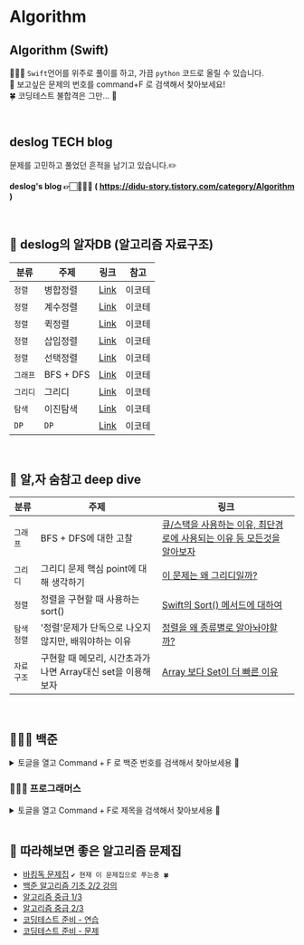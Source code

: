 # Algorithm
## Algorithm (Swift)
👩🏻‍💻 `Swift`언어를 위주로 풀이를 하고, 가끔 `python` 코드로 올릴 수 있습니다.<br>
🔎 보고싶은 문제의 번호를 command+F 로 검색해서 찾아보세요!<br>
🍀 코딩테스트 불합격은 그만... 💯

<br>

## deslog TECH blog
문제를 고민하고 풀었던 흔적을 남기고 있습니다.✏️

**deslog's blog 👉🏻👩🏻‍💻 ( https://didu-story.tistory.com/category/Algorithm )**

<br>

## 📁 deslog의 알자DB (알고리즘 자료구조)

| <center> 분류 </center> | <center> 주제 </center> |<center> 링크 </center>| <center> 참고 </center> |
|--|--|--|--|
| `정렬` | 병합정렬 | [Link](https://desert-opossum-095.notion.site/00decb83aa5543cbbe1a684c2876eef9) | 이코테 |
| `정렬` | 계수정렬 | [Link](https://desert-opossum-095.notion.site/3186c4dec8ff4777894f6dfb14b2b0b2) | 이코테 |
| `정렬` | 퀵정렬 | [Link](https://desert-opossum-095.notion.site/e1e1d9bc71c84265888ba41f133dc14a) | 이코테 |
| `정렬` | 삽입정렬 | [Link](https://desert-opossum-095.notion.site/b962ec3c29fb45aab515af5765e7c784) | 이코테 |
| `정렬` | 선택정렬 | [Link](https://desert-opossum-095.notion.site/48dc95954c7946088b33416fe4f5cbc3) | 이코테 |
| `그래프` | BFS + DFS | [Link](https://desert-opossum-095.notion.site/DFS-BFS-37882f42989c47d781614fd7d9ed9332) | 이코테 |
| `그리디` | 그리디 | [Link](https://desert-opossum-095.notion.site/f801add604124b87b166fd89d60acf83) | 이코테 |
| `탐색` | 이진탐색 | [Link](https://desert-opossum-095.notion.site/910222592e57472989c58a302f325040) | 이코테 |
| `DP` | `DP` | [Link](https://desert-opossum-095.notion.site/DP-8180a955db954132b9c70b05678cfa15) | 이코테 |

<br>

## 🧐 알,자 숨참고 deep dive 
| <center> 분류 </center> | <center> 주제 </center> |<center> 링크 </center>|
|--|--|--|
| `그래프` | BFS + DFS에 대한 고찰 | [큐/스택을 사용하는 이유, 최단경로에 사용되는 이유 등 모든것을 알아보자](https://didu-story.tistory.com/422) |
| `그리디` | 그리디 문제 핵심 point에 대해 생각하기 | [이 문제는 왜 그리디일까?](https://desert-opossum-095.notion.site/point-821e2042624f4f749008ac38768665b6) |
| `정렬` | 정렬을 구현할 때 사용하는 sort() | [Swift의 Sort() 메서드에 대하여](https://didu-story.tistory.com/430)|
| `탐색` `정렬` | '정렬'문제가 단독으로 나오지 않지만, 배워야하는 이유 | [정렬을 왜 종류별로 알아놔야할까?](https://desert-opossum-095.notion.site/feat-c17f7bc633334c9486283d9fd3852373)|
| `자료구조` | 구현할 때 메모리, 시간초과가 나면 Array대신 set을 이용해보자 | [Array 보다 Set이 더 빠른 이유](https://didu-story.tistory.com/431) |

<br>

## 🧑🏻‍💻 백준

<details>
<summary> 토글을 열고 Command + F 로 백준 번호를 검색해서 찾아보세용 🔎 </summary>
<div markdown="1">

<br>

| <center>순번</center> | <center>날짜</center> |<center>분류</center>|  <center>문제</center> |  <center>소스코드</center> | <center>오답노트</center>|
|:--------:|:--------:|:--------:|:--------:|:--------:|:--------:|
|1|**<center>2022.01.16</center>** | 자료구조 | <center>[백준 1874 스택 수열](https://www.acmicpc.net/problem/1874) </center>|*[Code](https://github.com/deslog/Algorithm/blob/main/Algorithm/Boj/10828_%EC%8A%A4%ED%83%9D(stack)/main.swift)* ||
|2|**<center>2022.02.04</center>** | 자료구조 | <center>[백준 10845 큐](https://www.acmicpc.net/problem/10845)</center> |*[Code](https://github.com/deslog/Algorithm/blob/main/Algorithm/Boj/10845_%ED%81%90/main.swift)* |
|3|**<center>2022.02.05</center>** | 자료구조 | <center>[백준 1158 요세푸스 문제](https://www.acmicpc.net/problem/1158) </center> |*[Code](https://github.com/deslog/Algorithm/blob/main/Algorithm/Boj/1158_%EC%9A%94%EC%84%B8%ED%91%B8%EC%8A%A4%20%EB%AC%B8%EC%A0%9C/main.swift)* |
|4|**<center>2022.02.06</center>** | 자료구조 | <center>[백준 10866 덱](https://www.acmicpc.net/problem/10866) </center> |*[Code](https://github.com/deslog/Algorithm/blob/main/Algorithm/Boj/10866_%EB%8D%B1/main.swift)* |
|5|**<center>2022.02.07</center>** | 자료구조 | <center>[백준 17413 단어뒤집기2](https://www.acmicpc.net/problem/17413) </center> |*[Code](https://github.com/deslog/Algorithm/blob/main/Algorithm/Boj/17413_%EB%8B%A8%EC%96%B4%EB%92%A4%EC%A7%91%EA%B8%B02/main.swift)* |
|6|**<center>2022.02.08</center>** | 자료구조 | <center>[백준 10799 쇠막대기](https://www.acmicpc.net/problem/10799) </center> |*[Code](https://github.com/deslog/Algorithm/blob/main/Algorithm/Boj/10799_%EC%87%A0%EB%A7%89%EB%8C%80%EA%B8%B0/main.swift)* | [22.09.20 복습](https://github.com/deslog/Algorithm/blob/main/Algorithm/Boj/10799_%EC%87%A0%EB%A7%89%EB%8C%80%EA%B8%B0/main.swift) |
|7|**<center>2022.02.11</center>** | 자료구조 | <center>[백준 1935 후위표기식2](https://www.acmicpc.net/problem/1935) </center> |*[Code](https://github.com/deslog/Algorithm/blob/main/Algorithm/Boj/1935_%ED%9B%84%EC%9C%84%ED%91%9C%EA%B8%B0%EC%8B%9D2/main.swift)* |
|8|**<center>2022.02.12</center>** | 자료구조 | <center>[백준 1918 후위표기식](https://www.acmicpc.net/problem/1918) </center> |*[Code](https://github.com/deslog/Algorithm/blob/main/Algorithm/Boj/1918_%ED%9B%84%EC%9C%84%ED%91%9C%EA%B8%B0%EC%8B%9D/main.swift)* |
|9|**<center>2022.02.13</center>** | 자료구조 | <center>[백준 10808 알파벳개수](https://www.acmicpc.net/problem/10808) </center> |*[Code](https://github.com/deslog/Algorithm/blob/main/Algorithm/Boj/10808_%EC%95%8C%ED%8C%8C%EB%B2%B3%20%EA%B0%9C%EC%88%98/main.swift)* |
|10|**<center>2022.02.14</center>** | 자료구조 | <center>[백준 10809 알파벳찾기](https://www.acmicpc.net/problem/10809) </center> |*[Code](https://github.com/deslog/Algorithm/blob/main/Algorithm/Boj/10809_%EC%95%8C%ED%8C%8C%EB%B2%B3%20%EC%B0%BE%EA%B8%B0/main.swift)* |
|11|**<center>2022.02.15</center>** | 자료구조 | <center>[백준 10820 문자열분석](https://www.acmicpc.net/problem/10820) </center> |*[Code](https://github.com/deslog/Algorithm/blob/main/Algorithm/Boj/10820_%EB%AC%B8%EC%9E%90%EC%97%B4%20%EB%B6%84%EC%84%9D/main.swift)* |
|12|**<center>2022.02.16</center>** | 자료구조 | <center>[백준 2743 단어 길이 재기](https://www.acmicpc.net/problem/2743) </center> |*[Code](https://github.com/deslog/Algorithm/blob/main/Algorithm/Boj/2743_%EB%8B%A8%EC%96%B4%20%EA%B8%B8%EC%9D%B4%20%EC%9E%AC%EA%B8%B0/main.swift)* |
|13|**<center>2022.02.17</center>** | 자료구조 | <center>[백준 11655 ROT13](https://www.acmicpc.net/problem/11655) </center> |*[Code](https://github.com/deslog/Algorithm/blob/main/Algorithm/Boj/11655_ROT13/main.swift)* |
|14|**<center>2022.02.18</center>** | 자료구조 | <center>[백준 10824 네 수](https://www.acmicpc.net/problem/10824) </center> |*[Code](https://github.com/deslog/Algorithm/blob/main/Algorithm/Boj/10824_%EB%84%A4%20%EC%88%98/main.swift)* |
|15|**<center>2022.02.19</center>** | 자료구조 | <center>[백준 17087 숨바꼭질6](https://www.acmicpc.net/problem/17087) </center> |*[Code](https://github.com/deslog/Algorithm/blob/main/Algorithm/Boj/17087_%EC%88%A8%EB%B0%94%EA%BC%AD%EC%A7%886/main.swift)* |
|16|**<center>2022.02.19</center>** | 자료구조 | <center>[백준 11656 접미사배열](https://www.acmicpc.net/problem/11656) </center> |*[Code](https://github.com/deslog/Algorithm/blob/main/Algorithm/Boj/11656_%EC%A0%91%EB%AF%B8%EC%82%AC%20%EB%B0%B0%EC%97%B4/main.swift)* |
|17|**<center>2022.02.20</center>** | 수학 | <center>[백준 9613 GCD합](https://www.acmicpc.net/problem/9613) </center> |*[Code](https://github.com/deslog/Algorithm/blob/main/Algorithm/Boj/9613_GCD%ED%95%A9/main.swift)* |
|18|**<center>2022.02.20</center>** | 수학 | <center>[백준 1373 2진수 8진수](https://www.acmicpc.net/problem/1373) </center> |*[Code](https://github.com/deslog/Algorithm/blob/main/Algorithm/Boj/1373_2%EC%A7%84%EC%88%98%208%EC%A7%84%EC%88%98/main.swift)* |
|19|**<center>2022.02.20</center>** | 수학 | <center>[백준 1212 8진수 2진수](https://www.acmicpc.net/problem/1212) </center> |*[Code](https://github.com/deslog/Algorithm/blob/main/Algorithm/Boj/1212_8%EC%A7%84%EC%88%98%202%EC%A7%84%EC%88%98/main.swift)* |
|20|**<center>2022.02.24</center>** | 수학 | <center>[백준 2089 -2진수](https://www.acmicpc.net/problem/2089) </center> |*[Code](https://github.com/deslog/Algorithm/blob/main/Algorithm/Boj/2089_-2%EC%A7%84%EC%88%98/main.swift)* |
|21|**<center>2022.02.28</center>** | 수학 | <center>[백준 11653 소인수분해](https://www.acmicpc.net/problem/11653) </center> |*[Code](https://github.com/deslog/Algorithm/blob/main/Algorithm/Boj/11653_%EC%86%8C%EC%9D%B8%EC%88%98%EB%B6%84%ED%95%B4/main.swift)* |
|22|**<center>2022.03.01</center>** | 수학 | <center>[백준 17103 골드바흐 파티션](https://www.acmicpc.net/problem/17103) </center> |*[Code](https://github.com/deslog/Algorithm/blob/main/Algorithm/Boj/17103_%EA%B3%A8%EB%93%9C%EB%B0%94%ED%9D%90%20%ED%8C%8C%ED%8B%B0%EC%85%98/main.swift)* |
|23|**<center>2022.03.02</center>** | DP | <center>[백준 1463 1로 만들기](https://www.acmicpc.net/problem/1463) </center> |*[Code](https://github.com/deslog/Algorithm/blob/main/Algorithm/Boj/1463_1%EB%A1%9C%20%EB%A7%8C%EB%93%A4%EA%B8%B0/0303.swift)* | [다시풀기 0826](https://github.com/deslog/Algorithm/blob/main/Algorithm/Boj/1463_1%EB%A1%9C%20%EB%A7%8C%EB%93%A4%EA%B8%B0/main.swift) |
|24|**<center>2022.03.05</center>** | DP | <center>[백준 11726 2xn 타일링](https://www.acmicpc.net/problem/11726) </center> |*[Code](https://github.com/deslog/Algorithm/blob/main/Algorithm/Boj/11726_2xn%ED%83%80%EC%9D%BC%EB%A7%81/0305.swift)* | [다시풀기 0826](https://github.com/deslog/Algorithm/blob/main/Algorithm/Boj/11726_2xn%ED%83%80%EC%9D%BC%EB%A7%81/main.swift)
|25|**<center>2022.03.05</center>** | DP | <center>[백준 11727 2xn 타일링2](https://www.acmicpc.net/problem/11727) </center> |*[Code](https://github.com/deslog/Algorithm/blob/main/Algorithm/Boj/11727_2xn%ED%83%80%EC%9D%BC%EB%A7%812/main.swift)* |
|26|**<center>2022.03.06</center>** | DP | <center>[백준 9095 1,2,3 더하기](https://www.acmicpc.net/problem/9095) </center> |*[Code](https://github.com/deslog/Algorithm/blob/main/Algorithm/Boj/9095_1%2C2%2C3%20%EB%8D%94%ED%95%98%EA%B8%B0/main.swift)* |
|27|**<center>2022.03.08</center>** | DP | <center>[백준 11052 카드 구매하기](https://www.acmicpc.net/problem/11052) </center> |*[Code](https://github.com/deslog/Algorithm/blob/main/Algorithm/Boj/11052_%EC%B9%B4%EB%93%9C%20%EA%B5%AC%EB%A7%A4%ED%95%98%EA%B8%B0/main.swift)* |
|28|**<center>2022.03.10</center>** | DP | <center>[백준 15990 1,2,3 더하기 5](https://www.acmicpc.net/problem/15990) </center> |*[Code](https://github.com/deslog/Algorithm/blob/main/Algorithm/Boj/15990_1%2C2%2C3%20%EB%8D%94%ED%95%98%EA%B8%B0%205/main.swift)* |
|29|**<center>2022.03.12</center>** | DP | <center>[백준 10844 쉬운 계단 수](https://www.acmicpc.net/problem/10844) </center> |*[Code](https://github.com/deslog/Algorithm/blob/main/Algorithm/Boj/10844_%EC%89%AC%EC%9A%B4%20%EA%B3%84%EB%8B%A8%20%EC%88%98/main.swift)* |
|30|**<center>2022.03.12</center>** | DP | <center>[백준 2193 이친수](https://www.acmicpc.net/problem/2193) </center> |*[Code](https://github.com/deslog/Algorithm/blob/main/Algorithm/Boj/2193_%EC%9D%B4%EC%B9%9C%EC%88%98/main.swift)* |
|31|**<center>2022.03.13</center>** | DP | <center>[백준 11053 가장 긴 증가하는 부분 수열](https://www.acmicpc.net/problem/11053) </center> |*[Code](https://github.com/deslog/Algorithm/blob/main/Algorithm/Boj/11053_%EA%B0%80%EC%9E%A5%20%EA%B8%B4%20%EC%A6%9D%EA%B0%80%ED%95%98%EB%8A%94%20%EB%B6%80%EB%B6%84%20%EC%88%98%EC%97%B4%20/main.swift)* |
|32|**<center>2022.03.13</center>** | DP | <center>[백준 14002 가장 긴 증가하는 부분 수열4](https://www.acmicpc.net/problem/14002) </center> |*[Code](https://github.com/deslog/Algorithm/blob/main/Algorithm/Boj/14002_%EA%B0%80%EC%9E%A5%20%EA%B8%B4%20%EC%A6%9D%EA%B0%80%ED%95%98%EB%8A%94%20%EB%B6%80%EB%B6%84%20%EC%88%98%EC%97%B4%204/main.swift)* |
|33|**<center>2022.03.14</center>** | DP | <center>[백준 1912 연속합](https://www.acmicpc.net/problem/14002) </center> |*[Code](https://github.com/deslog/Algorithm/blob/main/Algorithm/Boj/1912_%EC%97%B0%EC%86%8D%ED%95%A9/main.swift)* |
|34|**<center>2022.03.15</center>** | DP | <center>[백준 1699 제곱수의 합](https://www.acmicpc.net/problem/1699) </center> |*[Code](https://github.com/deslog/Algorithm/blob/main/Algorithm/Boj/1699_%EC%A0%9C%EA%B3%B1%EC%88%98%EC%9D%98%20%ED%95%A9/main.swift)* |
|35|**<center>2022.03.17</center>** | DP | <center>[백준 2225 합분해](https://www.acmicpc.net/problem/2225) </center> |*[Code](https://github.com/deslog/Algorithm/blob/main/Algorithm/Boj/2225_%ED%95%A9%EB%B6%84%ED%95%B4/main.swift)* |
|36|**<center>2022.03.18</center>** | DP | <center>[백준 15988 1,2,3 더하기 3](https://www.acmicpc.net/problem/15988) </center> |*[Code](https://github.com/deslog/Algorithm/blob/main/Algorithm/Boj/15988_1%2C2%2C3%EB%8D%94%ED%95%98%EA%B8%B0%203/main.swift)* |
|37|**<center>2022.03.19</center>** | DP | <center>[백준 1149 RGB거리](https://www.acmicpc.net/problem/1149) </center> |*[Code](https://github.com/deslog/Algorithm/blob/main/Algorithm/Boj/1149_RGB%EA%B1%B0%EB%A6%AC/main.swift)* |
|38|**<center>2022.03.20</center>** | DP | <center>[백준 1309 동물원](https://www.acmicpc.net/problem/1309) </center> |*[Code](https://github.com/deslog/Algorithm/blob/main/Algorithm/Boj/1309_%EB%8F%99%EB%AC%BC%EC%9B%90/main.swift)* |
|39|**<center>2022.03.21</center>** | DP | <center>[백준 11057 오르막 수](https://www.acmicpc.net/problem/11057) </center> |*[Code](https://github.com/deslog/Algorithm/blob/main/Algorithm/Boj/11057_%EC%98%A4%EB%A5%B4%EB%A7%89%20%EC%88%98/main.swift)* |
|40|**<center>2022.03.23</center>** | DP | <center>[백준 9465 스티커](https://www.acmicpc.net/problem/9465) </center> |*[Code](https://github.com/deslog/Algorithm/blob/main/Algorithm/Boj/9465_%EC%8A%A4%ED%8B%B0%EC%BB%A4/main.swift)* |
|41|**<center>2022.03.25</center>** | DP | <center>[백준 2156 포도주 시식](https://www.acmicpc.net/problem/2156) </center> |*[Code](https://github.com/deslog/Algorithm/blob/main/Algorithm/Boj/2156_%ED%8F%AC%EB%8F%84%EC%A3%BC%EC%8B%9C%EC%8B%9D/main.swift)* |
|42|**<center>2022.04.11</center>** | 완전탐색(BF) | <center>[백준 2309 일곱난쟁이](https://www.acmicpc.net/problem/2309) </center> |*[Code](https://github.com/deslog/Algorithm/blob/main/Algorithm/Boj/2309_%EC%9D%BC%EA%B3%B1%EB%82%9C%EC%9F%81%EC%9D%B4/main.swift)* |
|43|**<center>2022.04.12</center>** | 완전탐색(BF) | <center>[백준 3085 사탕게임](https://www.acmicpc.net/problem/3085) </center> |*[Code](https://github.com/deslog/Algorithm/blob/main/Algorithm/Boj/3085_%EC%82%AC%ED%83%95%EA%B2%8C%EC%9E%84/main.swift)* |
|44|**<center>2022.04.17</center>** | 완전탐색(BF) | <center>[백준 1107 리모컨](https://www.acmicpc.net/problem/1107) </center> |*[Code](https://github.com/deslog/Algorithm/blob/main/Algorithm/Boj/1107_%EB%A6%AC%EB%AA%A8%EC%BB%A8/main.swift)* |
|45|**<center>2022.04.20</center>** | 완전탐색(BF) | <center>[백준 1748 수 이어쓰기 1](https://www.acmicpc.net/problem/1748) </center> |*[Code](https://github.com/deslog/Algorithm/blob/main/Algorithm/Boj/1748_%EC%88%98%EC%9D%B4%EC%96%B4%EC%93%B0%EA%B8%B01/main.swift)* |
|46|**<center>2022.04.25</center>** | 완전탐색(BF) | <center>[백준 15651 N과 M (3)](https://www.acmicpc.net/problem/15651) </center> |*[Code](https://github.com/deslog/Algorithm/blob/main/Algorithm/Boj/15651_N%EA%B3%BCM(3)/main.swift)* |
|47|**<center>2022.05.09</center>** | 완전탐색(BF)-재귀 | <center>[백준 1759 암호 만들기](https://www.acmicpc.net/problem/1759) </center> |*[Code](https://github.com/deslog/Algorithm/blob/main/Algorithm/Boj/1759_%EC%95%94%ED%98%B8%20%EB%A7%8C%EB%93%A4%EA%B8%B0/main.swift)* |
|48|**<center>2022.05.10</center>** | BFS | <center>[백준 1697 숨바꼭질](https://www.acmicpc.net/problem/1697) </center> |*[Code](https://github.com/deslog/Algorithm/blob/main/Algorithm/Boj/1697_%EC%88%A8%EB%B0%95%EA%BC%AD%EC%A7%88/main.swift)* | 🙋🏻‍♀️ |
|49|**<center>2022.05.12</center>** | BFS,DFS | <center>[백준 1260 DFS와 BFS](https://www.acmicpc.net/problem/1260) </center> |*[Code](https://github.com/deslog/Algorithm/blob/main/Algorithm/Boj/1260_DFS%EC%99%80%20BFS/main.swift)* |
|50|**<center>2022.05.17</center>** | DP | <center>[백준 14501 퇴사](https://www.acmicpc.net/problem/14501) </center> |*[Code](https://github.com/deslog/Algorithm/blob/main/Algorithm/Boj/14501_%ED%87%B4%EC%82%AC/main.swift)* |
|51|**<center>2022.05.18</center>** | DFS | <center>[백준 13023 ABCDE](https://www.acmicpc.net/problem/13023) </center> |*[Code](https://github.com/deslog/Algorithm/blob/main/Algorithm/Boj/13023_ABCDE/main.swift)* | 🙋🏻‍♀️ 시간초과 |
|52|**<center>2022.05.20</center>** | DFS | <center>[백준 11724 연결 요소의 개수 ](https://www.acmicpc.net/problem/11724) </center> |*[Code](https://github.com/deslog/Algorithm/blob/main/Algorithm/Boj/11724_%EC%97%B0%EA%B2%B0%20%EC%9A%94%EC%86%8C%EC%9D%98%20%EA%B0%9C%EC%88%98/main.swift)* |
|53|**<center>2022.05.23</center>** | DFS-백트래킹 | <center>[백준 14889 스타트와 링크 ](https://www.acmicpc.net/problem/14889) </center> |*[Code](https://github.com/deslog/Algorithm/blob/main/Algorithm/Boj/14889_%EC%8A%A4%ED%83%80%ED%8A%B8%EC%99%80%20%EB%A7%81%ED%81%AC/main.swift)* |
|54|**<center>2022.05.25</center>** | 그래프, BFS/DFS | <center>[백준 1707 이분 그래프 ](https://www.acmicpc.net/problem/1707) </center> |*[Code](https://github.com/deslog/Algorithm/blob/main/Algorithm/Boj/1707_%EC%9D%B4%EB%B6%84%20%EA%B7%B8%EB%9E%98%ED%94%84/main.swift)* |
|55|**<center>2022.05.27</center>** | 그래프, BFS/DFS | <center>[백준 2667 단지 번호 붙이기 ](https://www.acmicpc.net/problem/2667) </center> |*[Code](https://github.com/deslog/Algorithm/blob/main/Algorithm/Boj/2667_%EB%8B%A8%EC%A7%80%20%EB%B2%88%ED%98%B8%20%EB%B6%99%EC%9D%B4%EA%B8%B0/main.swift)* |
|56|**<center>2022.06.01</center>** | 그래프, DFS | <center>[백준 4963 섬의 개수 ](https://www.acmicpc.net/problem/4963) </center> |*[Code](https://github.com/deslog/Algorithm/blob/main/Algorithm/Boj/4963_%EC%84%AC%EC%9D%98%EA%B0%9C%EC%88%98/main.swift)* | Well-Known |
|57|**<center>2022.06.23</center>** | 그래프, BFS | <center>[백준 2178 미로탐색](https://www.acmicpc.net/problem/2178) </center> |*[Code](https://github.com/deslog/Algorithm/blob/main/Algorithm/Boj/2178_%EB%AF%B8%EB%A1%9C%ED%83%90%EC%83%89/main.swift)* |
|58|**<center>2022.06.23</center>** | 그래프, BFS | <center>[백준 7576 토마토](https://www.acmicpc.net/problem/7576) </center> |*[Code](https://github.com/deslog/Algorithm/blob/main/Algorithm/Boj/7576_%ED%86%A0%EB%A7%88%ED%86%A0/main.swift)* |
|59|**<center>2022.06.30</center>** | DFS, BFS | <center>[백준 16947 서울 지하철 2호선](https://www.acmicpc.net/problem/16947) </center> |*[Code](https://github.com/deslog/Algorithm/blob/main/Algorithm/Boj/16947_%EC%84%9C%EC%9A%B8%EC%A7%80%ED%95%98%EC%B2%A02%ED%98%B8%EC%84%A0/main.swift)* |
|60|**<center>2022.07.06</center>** | BFS | <center>[백준 16234 인구이동](https://www.acmicpc.net/problem/16234) </center> |*[Code](https://github.com/deslog/Algorithm/blob/main/Algorithm/Boj/16234_%EC%9D%B8%EA%B5%AC%EC%9D%B4%EB%8F%99/main.swift)* |
|61|**<center>2022.07.06</center>** | BFS | <center>[백준 2636 치즈](https://www.acmicpc.net/problem/2636) </center> |*[Code](https://github.com/deslog/Algorithm/blob/main/Algorithm/Boj/2636_%EC%B9%98%EC%A6%88/main.swift)* |
|62|**<center>2022.07.07</center>** | DP | <center>[백준 1912 연속합](https://www.acmicpc.net/problem/1912) </center> |*[Code](https://github.com/deslog/Algorithm/blob/main/Algorithm/Boj/1912_%EC%97%B0%EC%86%8D%ED%95%A9/main.swift)* |
|63|**<center>2022.07.12</center>** | DP | <center>[백준 2579 계단 오르기](https://www.acmicpc.net/problem/2579) </center> |*[Code](https://github.com/deslog/Algorithm/blob/main/Algorithm/Boj/2579_%EA%B3%84%EB%8B%A8%EC%98%A4%EB%A5%B4%EA%B8%B0/main.swift)* |
|64|**<center>2022.07.14</center>** | BFS | <center>[백준 14502 연구소](https://www.acmicpc.net/problem/14502) </center> |*[Code](https://github.com/deslog/Algorithm/blob/main/Algorithm/Boj/14502_%EC%97%B0%EA%B5%AC%EC%86%8C/main.swift)* |
|65|**<center>2022.07.14</center>** | 그리디(탐욕?) | <center>[백준 2839 설탕배달](https://www.acmicpc.net/problem/2839) </center> |*[Code](https://github.com/deslog/Algorithm/blob/main/Algorithm/Boj/2839_%EC%84%A4%ED%83%95%EB%B0%B0%EB%8B%AC/basic%20solution%20(math).swift)* |
|66|**<center>2022.07.14</center>** | DP | <center>[백준 2839 설탕배달](https://www.acmicpc.net/problem/2839) </center> |*[Code](https://github.com/deslog/Algorithm/blob/main/Algorithm/Boj/2839_%EC%84%A4%ED%83%95%EB%B0%B0%EB%8B%AC/dp%20solution.swift)* |
|67|**<center>2022.07.19</center>** | DP,Knapsack | <center>[백준 12865 평범한 배낭](https://www.acmicpc.net/problem/12865) </center> |*[Code](https://github.com/deslog/Algorithm/blob/main/Algorithm/Boj/12865_%ED%8F%89%EB%B2%94%ED%95%9C%20%EB%B0%B0%EB%82%AD/main.swift)* | Well-Known |
|68|**<center>2022.07.22</center>** | DP, 다익스트라 | <center>[백준 1446 지름길](https://www.acmicpc.net/problem/1446) </center> |*[Code](https://github.com/deslog/Algorithm/blob/main/Algorithm/Boj/1446_%EC%A7%80%EB%A6%84%EA%B8%B8/main.swift)* | |
|69|**<center>2022.07.28</center>** | DP | <center>[백준 1679 숫자놀이](https://www.acmicpc.net/problem/1679) </center> |*[Code](https://github.com/deslog/Algorithm/blob/main/Algorithm/Boj/1679_%EC%88%AB%EC%9E%90%EB%86%80%EC%9D%B4/main.swift)* | 
|70|**<center>2022.08.31</center>** | 그리디(탐욕) | <center>[백준 1931 회의실 배정](https://www.acmicpc.net/problem/1931) </center> |*[Code](https://github.com/deslog/Algorithm/blob/main/Algorithm/Boj/1931_%ED%9A%8C%EC%9D%98%EC%8B%A4%20%EB%B0%B0%EC%A0%95/main.swift)* | 
|71|**<center>2022.09.04</center>** | 이분탐색 | <center>[백준 1654 랜선 자르기](https://www.acmicpc.net/problem/1654) </center> |*[Code](https://github.com/deslog/Algorithm/blob/main/Algorithm/Boj/1654_%EB%9E%9C%EC%84%A0%20%EC%9E%90%EB%A5%B4%EA%B8%B0/main.swift)* | 
|72|**<center>2022.09.19</center>** | DFS | <center>[백준 11403 경로찾기](https://www.acmicpc.net/problem/11403) </center> |*[Code](https://github.com/deslog/Algorithm/blob/main/Algorithm/Boj/11403_%EA%B2%BD%EB%A1%9C%EC%B0%BE%EA%B8%B0/main.swift)* | 
|73|**<center>2022.12.18</center>** | 기초수학 | <center>[백준 4375 1](https://www.acmicpc.net/problem/4375) </center> |*[Code](https://github.com/deslog/Algorithm/blob/main/Algorithm/Boj/4375_1/main.swift)* |
|74|**<center>2022.12.18</center>** | 기초수학 | <center>[백준 10430 나머지](https://www.acmicpc.net/problem/10430) </center> |*[Code](https://github.com/deslog/Algorithm/blob/main/Algorithm/Boj/10430_%EB%82%98%EB%A8%B8%EC%A7%80/main.swift)* |
|75|**<center>2022.12.23</center>** | 기초수학 | <center>[백준 17425 약수의 합](https://www.acmicpc.net/problem/17425) </center> |*[Code](https://github.com/deslog/Algorithm/blob/main/Algorithm/Boj/17425_%EC%95%BD%EC%88%98%EC%9D%98%ED%95%A9/main.swift)* |
|76|**<center>2022.12.23</center>** | 기초수학 | <center>[백준 17427 약수의 합2](https://www.acmicpc.net/problem/17427) </center> |*[Code](https://github.com/deslog/Algorithm/blob/main/Algorithm/Boj/17427_%EC%95%BD%EC%88%98%EC%9D%98%ED%95%A92/main.swift)* |
|77|**<center>2022.12.23</center>** | 기초수학 | <center>[백준 1037 약수](https://www.acmicpc.net/problem/1037) </center> |*[Code](https://github.com/deslog/Algorithm/blob/main/Algorithm/Boj/1023_%EC%95%BD%EC%88%98/main.swift)* |
|78|**<center>2022.12.25</center>** | 기초수학 | <center>[백준 2609 최대공약수와 최소공배수](https://www.acmicpc.net/problem/2609) </center> |*[Code](https://github.com/deslog/Algorithm/blob/main/Algorithm/Boj/2609_%EC%B5%9C%EB%8C%80%EA%B3%B5%EC%95%BD%EC%88%98%EC%99%80%20%EC%B5%9C%EC%86%8C%EA%B3%B5%EB%B0%B0%EC%88%98/main.swift)* |
|79|**<center>2022.12.26</center>** | 기초수학 | <center>[백준 1978 소수 찾기](https://www.acmicpc.net/problem/1978) </center> |*[Code](https://github.com/deslog/Algorithm/blob/main/Algorithm/Boj/1978_%EC%86%8C%EC%88%98%EC%B0%BE%EA%B8%B0/main.swift)* |
|80|**<center>2022.12.27</center>** | 기초수학 | <center>[백준 6588 골드바흐의 추측](https://www.acmicpc.net/problem/6588) </center> |*[Code](https://github.com/deslog/Algorithm/blob/main/Algorithm/Boj/6588_%EA%B3%A8%EB%93%9C%EB%B0%94%ED%9D%90%EC%9D%98%20%EC%B6%94%EC%B8%A1/main.swift)* |
|81|**<center>2022.12.27</center>** | 기초수학 | <center>[백준 1929 소수 구하기](https://www.acmicpc.net/problem/1929) </center> |*[Code](https://github.com/deslog/Algorithm/blob/main/Algorithm/Boj/1929_%EC%86%8C%EC%88%98%EA%B5%AC%ED%95%98%EA%B8%B0/main.swift)* |
|82|**<center>2022.12.28</center>** | 완전탐색 | <center>[백준 2309 일곱 난쟁이](https://www.acmicpc.net/problem/2309) </center> |*[Code](https://github.com/deslog/Algorithm/blob/main/Algorithm/Boj/2309_%EC%9D%BC%EA%B3%B1%EB%82%9C%EC%9F%81%EC%9D%B4'/main.swift)* | 두번재 풀이 |
|83|**<center>2022.12.28</center>** | 완전탐색 | <center>[백준 3085 사탕게임](https://www.acmicpc.net/problem/3085) </center> |*[Code](https://github.com/deslog/Algorithm/blob/main/Algorithm/Boj/3085_%EC%82%AC%ED%83%95%EA%B2%8C%EC%9E%84/main.swift)* | 두번째 풀이 |
|84|**<center>2022.12.29</center>** | 완전탐색 | <center>[백준 1476 날짜계산](https://www.acmicpc.net/problem/1476) </center> |*[Code](https://github.com/deslog/Algorithm/blob/main/Algorithm/Boj/1476_%EB%82%A0%EC%A7%9C%EA%B3%84%EC%82%B0/main.swift)* |
|85|**<center>2022.12.29</center>** | 완전탐색 | <center>[백준 1107 리모컨](https://www.acmicpc.net/problem/1107) </center> |*[Code](https://github.com/deslog/Algorithm/blob/main/Algorithm/Boj/1107_%EB%A6%AC%EB%AA%A8%EC%BB%A8/main.swift)* | 두번째 풀이 |
|86|**<center>2022.12.30</center>** | 완전탐색 | <center>[백준 114500 테트로미노](https://www.acmicpc.net/problem/14500) </center> |*[Code](https://github.com/deslog/Algorithm/blob/main/Algorithm/Boj/14500_%ED%85%8C%ED%8A%B8%EB%A1%9C%EB%AF%B8%EB%85%B8/main.swift)* |
|87|**<center>2022.01.01</center>** | 완전탐색 | <center>[백준 6064 카잉달력](https://www.acmicpc.net/problem/6064) </center> |*[Code](https://github.com/deslog/Algorithm/blob/main/Algorithm/Boj/6064_%EC%B9%B4%EC%9E%89%EB%8B%AC%EB%A0%A5/main.swift)* |
|88|**<center>2022.01.05</center>** | 완전탐색 | <center>[백준 9095 1,2,3 더하기](https://www.acmicpc.net/problem/9095) </center> |*[Code](https://github.com/deslog/Algorithm/blob/main/Algorithm/Boj/9095_1%2C2%2C3%20%EB%8D%94%ED%95%98%EA%B8%B0/main.swift)* | 두번쨰 풀이 |
|89|**<center>2022.01.05</center>** | 완전탐색 | <center>[백준 1748 수 이어 쓰기](https://www.acmicpc.net/problem/1748) </center> |*[Code](https://github.com/deslog/Algorithm/blob/main/Algorithm/Boj/1748_%EC%88%98%EC%9D%B4%EC%96%B4%EC%93%B0%EA%B8%B01/220420.swift)* | [두번쨰 풀이](https://github.com/deslog/Algorithm/blob/main/Algorithm/Boj/1748_%EC%88%98%EC%9D%B4%EC%96%B4%EC%93%B0%EA%B8%B01/main.swift) |
|90|**<center>2022.01.10</center>** | 완전탐색 | <center>[백준 15649 N과 M(1)](https://www.acmicpc.net/problem/15649) </center> |*[Code](https://github.com/deslog/Algorithm/blob/main/Algorithm/Boj/15649_N%EA%B3%BCM(1)/main.swift)* |
|91|**<center>2022.01.11</center>** | 완전탐색 | <center>[백준 15650 N과 M(2)](https://www.acmicpc.net/problem/15650) </center> |*[Code](https://github.com/deslog/Algorithm/blob/main/Algorithm/Boj/15650_N%EA%B3%BCM(2)/main.swift)* |
|92|**<center>2022.01.12</center>** | 완전탐색 | <center>[백준 15651 N과 M(3)](https://www.acmicpc.net/problem/15651) </center> |*[Code](https://github.com/deslog/Algorithm/blob/main/Algorithm/Boj/15651_N%EA%B3%BCM(3)/220425.swift)* | [두번째 풀이](https://github.com/deslog/Algorithm/blob/main/Algorithm/Boj/15651_N%EA%B3%BCM(3)/main.swift)|
|93|**<center>2022.01.12</center>** | 완전탐색 | <center>[백준 15652 N과 M(4)](https://www.acmicpc.net/problem/15652) </center> |*[Code](https://github.com/deslog/Algorithm/blob/main/Algorithm/Boj/15652_N%EA%B3%BC%20M(4)/main.swift)* |
|94|**<center>2022.01.13</center>** | 완전탐색 | <center>[백준 15654 N과 M(5)](https://www.acmicpc.net/problem/15654) </center> |*[Code](https://github.com/deslog/Algorithm/blob/main/Algorithm/Boj/15654_N%EA%B3%BCM(5)/220501.swift)* | [두번째 풀이](https://github.com/deslog/Algorithm/blob/main/Algorithm/Boj/15654_N%EA%B3%BCM(5)/main.swift)|
|95|**<center>2022.01.14</center>** | 완전탐색 | <center>[백준 15655 N과 M(6)](https://www.acmicpc.net/problem/15655) </center> |*[Code](https://github.com/deslog/Algorithm/blob/main/Algorithm/Boj/15655_N%EA%B3%BCM(6)/main.swift)* |
|96|**<center>2022.01.14</center>** | 완전탐색 | <center>[백준 15656 N과 M(7)](https://www.acmicpc.net/problem/15656) </center> |*[Code](https://github.com/deslog/Algorithm/blob/main/Algorithm/Boj/15656_N%EA%B3%BCM(7)/main.swift)* |
|97|**<center>2022.01.14</center>** | 완전탐색 | <center>[백준 15657 N과 M(8)](https://www.acmicpc.net/problem/15657) </center> |*[Code](https://github.com/deslog/Algorithm/blob/main/Algorithm/Boj/15657_N%EA%B3%BCM(8)/main.swift)* |
|98|**<center>2022.01.15</center>** | 완전탐색, DFS, 백트래킹 | <center>[백준 18290 NM과 K(1)](https://www.acmicpc.net/problem/18290) </center> |*[Code](https://github.com/deslog/Algorithm/blob/main/Algorithm/Boj/18290_NM%EA%B3%BCK(1)/main.swift)* |
|99|**<center>2022.01.18</center>** | 완전탐색, 재귀, DFS | <center>[백준 1759 암호 만들기](https://www.acmicpc.net/problem/1759) </center> |*[Code](https://github.com/deslog/Algorithm/blob/main/Algorithm/Boj/1759_%EC%95%94%ED%98%B8%20%EB%A7%8C%EB%93%A4%EA%B8%B0/main.swift)* | 두번째 풀이 |



</div>
</details>



### 🧑🏻‍💻 프로그래머스

<details>
<summary> 토글을 열고 Command + F로 제목을 검색해서 찾아보세용 🔎 </summary>
<div markdown="1">

| <center>순번</center> | <center>날짜</center> |<center>분류</center>|  <center>문제</center> |  <center>소스코드</center> | <center>오답노트</center> |
|:--------:|:--------:|:--------:|:--------:|:--------:|:--------:|
|1|**<center>2022.04.30</center>** | 카카오 | <center>[Kakao - 신고결과받기](https://programmers.co.kr/learn/courses/30/lessons/92334) </center> |*[link](https://github.com/deslog/Algorithm/blob/main/Algorithm/Programmers/kakao_%EC%8B%A0%EA%B3%A0%20%EA%B2%B0%EA%B3%BC%20%EB%B0%9B%EA%B8%B0/main.swift)* |
|2|**<center>2022.05.09</center>** | 카카오 | <center>[Kakao - 주차요금계산](https://programmers.co.kr/learn/courses/30/lessons/92341) </center> |*[link](https://github.com/deslog/Algorithm/blob/main/Algorithm/Programmers/kakao_%EC%A3%BC%EC%B0%A8%20%EC%9A%94%EA%B8%88%20%EA%B3%84%EC%82%B0/main.swift)* |
|3|**<center>2022.05.06</center>** | 카카오 | <center>[Kakao - 메뉴 리뉴얼](https://programmers.co.kr/learn/courses/30/lessons/72411) </center> |*[link](https://github.com/deslog/Algorithm/blob/main/Algorithm/Programmers/kakao_%EB%A9%94%EB%89%B4%20%EB%A6%AC%EB%89%B4%EC%96%BC/main.swift)* |
|4|**<center>2022.08.??</center>** | 카카오 | <center>[Kakao - 실패율](https://school.programmers.co.kr/learn/courses/30/lessons/42889) </center> |*[link](https://github.com/deslog/Algorithm/blob/main/Algorithm/Programmers/kakao_%EC%8B%A4%ED%8C%A8%EC%9C%A8/%EC%8B%9C%EA%B0%84%EC%B4%88%EA%B3%BC.swift)* |[맞은코드](https://github.com/deslog/Algorithm/blob/main/Algorithm/Programmers/kakao_%EC%8B%A4%ED%8C%A8%EC%9C%A8/main.swift)|
|5|**<center>2022.08.23</center>** | 카카오 | <center>[Kakao - k진수에서 소수 개수 구하기](https://school.programmers.co.kr/learn/courses/30/lessons/92335) </center> |*[link](https://github.com/deslog/Algorithm/blob/main/Algorithm/Programmers/kakao_k%EC%A7%84%EC%88%98%EC%97%90%EC%84%9C%20%EC%86%8C%EC%88%98%20%EA%B0%9C%EC%88%98%20%EA%B5%AC%ED%95%98%EA%B8%B0/main.swift)* |
|6|**<center>2022.08.31</center>** | 카카오 | <center>[Kakao - 후보키](https://school.programmers.co.kr/learn/courses/30/lessons/42890) </center> |*[link](https://github.com/deslog/Algorithm/blob/main/Algorithm/Programmers/kakao_%ED%9B%84%EB%B3%B4%ED%82%A4/main.swift)* |
|7|**<center>2022.09.01</center>** | 카카오 | <center>[Kakao - 수식 최대화](https://school.programmers.co.kr/learn/courses/30/lessons/67257) </center> |*[link](https://github.com/deslog/Algorithm/blob/main/Algorithm/Programmers/kakao_%EC%88%98%EC%8B%9D%20%EC%B5%9C%EB%8C%80%ED%99%94/main.swift)* |
|8|**<center>2022.09.03</center>** | 카카오 | <center>[Kakao - [1차]프렌즈4블록](https://school.programmers.co.kr/learn/courses/30/lessons/17679) </center> |*[link](https://github.com/deslog/Algorithm/blob/main/Algorithm/Programmers/kakao_%ED%94%84%EB%A0%8C%EC%A6%884%EB%B8%94%EB%A1%9D/main.swift)* |
|9|**<center>2022.09.09</center>** | 카카오 | <center>[Kakao - [1차]캐시](https://school.programmers.co.kr/learn/courses/30/lessons/17680) </center> |*[link](https://github.com/deslog/Algorithm/blob/main/Algorithm/Programmers/kakao_%EC%BA%90%EC%8B%9C/main.swift)* |
|10|**<center>2022.09.10</center>** | 카카오 | <center>[Kakao - [3차]방금그곡](https://school.programmers.co.kr/learn/courses/30/lessons/17683) </center> |*[link](https://github.com/deslog/Algorithm/blob/main/Algorithm/Programmers/kakao_%EB%B0%A9%EA%B8%88%EA%B7%B8%EA%B3%A1/main.swift)* |
|11|**<center>2022.09.14</center>** | 카카오 | <center>[Kakao - [3차]압축](https://school.programmers.co.kr/learn/courses/30/lessons/17684) </center> |*[link](https://github.com/deslog/Algorithm/blob/main/Algorithm/Programmers/kakao_%EC%95%95%EC%B6%95/main.swift)* |
|12|**<center>2022.09.14</center>** | 카카오 | <center>[Kakao - [3차]파일명 정렬](https://school.programmers.co.kr/learn/courses/30/lessons/17686) </center> |*[link](https://github.com/deslog/Algorithm/blob/main/Algorithm/Programmers/kakao_%ED%8C%8C%EC%9D%BC%EB%AA%85%20%EC%A0%95%EB%A0%AC/main.swift)* |
|13|**<center>2022.09.20</center>** | DFS | <center>[여행경로](https://school.programmers.co.kr/learn/courses/30/lessons/43164) </center> |*[link](https://github.com/deslog/Algorithm/blob/main/Algorithm/Programmers/%EC%97%AC%ED%96%89%EA%B2%BD%EB%A1%9C/main.swift)* | ✅보고품, 다시하자 |
|14|**<center>2022.09.21</center>** | 힙 | <center>[디스크컨트롤러](https://school.programmers.co.kr/learn/courses/30/lessons/42627) </center> |*[link](https://github.com/deslog/Algorithm/blob/main/Algorithm/Programmers/디스크컨트롤러/main.swift)* | ✅ 다시 |


</div>
</details>


<br>

## 💯 따라해보면 좋은 알고리즘 문제집 

* [바킹독 문제집](https://github.com/encrypted-def/basic-algo-lecture/blob/master/workbook.md) `✔️ 현재 이 문제집으로 푸는중 🍀`
* [백준 알고리즘 기초 2/2 강의](https://code.plus/course/42)
* [알고리즘 중급 1/3](https://code.plus/course/43)
* [알고리즘 중급 2/3](https://code.plus/course/44)
* [코딩테스트 준비 - 연습](https://code.plus/course/52)
* [코딩테스트 준비 - 문제](https://code.plus/course/53) 


